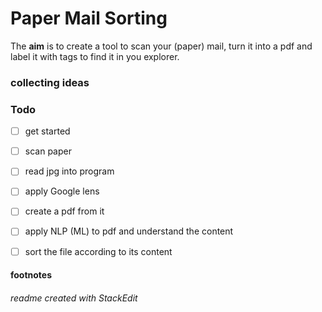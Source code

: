 # Paper Mail Sorting
The **aim** is to create a tool to scan your (paper) mail, turn it into a pdf and label it with tags to find it in you explorer.
### collecting ideas
### Todo
- [ ] get started
- [ ] scan paper
- [ ] read jpg into program
- [ ] apply Google lens
- [ ] create a pdf from it
- [ ] apply NLP (ML) to pdf and understand the content
- [ ] sort the file according to its content



#### footnotes
###### readme created with StackEdit
<!--stackedit_data:
eyJoaXN0b3J5IjpbMTA4MTkyMjU4OF19
-->